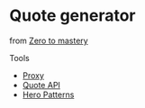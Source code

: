 # Quote generator
from [Zero to mastery](https://zerotomastery.io/)

Tools
- [Proxy](https://cors-anywhere.herokuapp.com/)
- [Quote API](http://api.forismatic.com/api/1.0/?method=getQuote&lang=en&format=json)
- [Hero Patterns](https://www.heropatterns.com/)